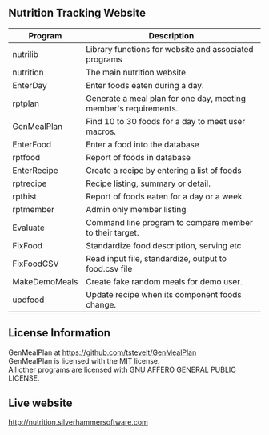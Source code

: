 
## Nutrition Tracking Website

Program   |Description
----------|---------------------------------------------------------------
nutrilib | Library functions for website and associated programs
nutrition | The main nutrition website
EnterDay | Enter foods eaten during a day.
rptplan | Generate a meal plan for one day, meeting member's requirements.
GenMealPlan | Find 10 to 30 foods for a day to meet user macros.
EnterFood | Enter a food into the database
rptfood | Report of foods in database
EnterRecipe | Create a recipe by entering a list of foods
rptrecipe | Recipe listing, summary or detail.
rpthist | Report of foods eaten for a day or a week.  
rptmember | Admin only member listing
Evaluate | Command line program to compare member to their target.
FixFood | Standardize food description, serving etc
FixFoodCSV | Read input file, standardize, output to food.csv file
MakeDemoMeals | Create fake random meals for demo user.
updfood | Update recipe when its component foods change.

## License Information

GenMealPlan at <https://github.com/tstevelt/GenMealPlan>  
GenMealPlan is licensed with the MIT license.  
All other programs are licensed with GNU AFFERO GENERAL PUBLIC LICENSE.

## Live website

<http://nutrition.silverhammersoftware.com>

